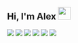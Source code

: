 ## Hi, I'm Alex <img src="https://user-images.githubusercontent.com/48355572/205912228-52b28bd4-910b-4447-934f-be8b19a3aec5.gif" width="30px" height="30px">

![](https://img.shields.io/badge/JavaScript-F7DF1E?style=flat&logo=javascript&logoColor=black) ![](https://img.shields.io/badge/-Python-14354c?style=flat&logo=Python&logoColor=white) ![](https://img.shields.io/badge/-Java-ed8b00?style=flat&logo=openjdk) ![](https://img.shields.io/badge/HTML5-E34F26?style=flat&logo=html5&logoColor=white) ![](https://img.shields.io/badge/CSS-239120?&style=flat&logo=css3&logoColor=white) ![](https://img.shields.io/badge/Node.js-43853D?style=for-the-badge&logo=node.js&logoColor=white)
